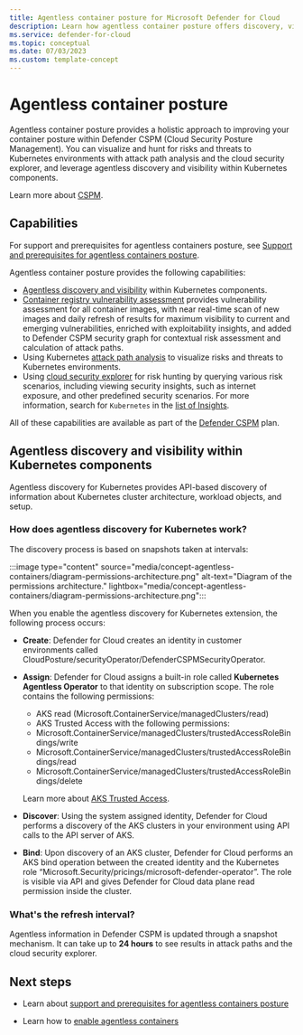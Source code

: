 ```yaml
---
title: Agentless container posture for Microsoft Defender for Cloud
description: Learn how agentless container posture offers discovery, visibility, and vulnerability assessment for containers without installing an agent on your machines.
ms.service: defender-for-cloud
ms.topic: conceptual
ms.date: 07/03/2023
ms.custom: template-concept
---
```


# Agentless container posture

Agentless container posture provides a holistic approach to improving your container posture within Defender CSPM (Cloud Security Posture Management). You can visualize and hunt for risks and threats to Kubernetes environments with attack path analysis and the cloud security explorer, and leverage agentless discovery and visibility within Kubernetes components.

Learn more about [CSPM](concept-cloud-security-posture-management.md).

## Capabilities

For support and prerequisites for agentless containers posture, see [Support and prerequisites for agentless containers posture](support-agentless-containers-posture.md).

Agentless container posture provides the following capabilities:

- [Agentless discovery and visibility](#agentless-discovery-and-visibility-within-kubernetes-components) within Kubernetes components.
- [Container registry vulnerability assessment](agentless-container-registry-vulnerability-assessment.md) provides vulnerability assessment for all container images, with near real-time scan of new images and daily refresh of results for maximum visibility to current and emerging vulnerabilities, enriched with exploitability insights, and added to Defender CSPM security graph for contextual risk assessment and calculation of attack paths.
- Using Kubernetes [attack path analysis](concept-attack-path.md) to visualize risks and threats to Kubernetes environments.
- Using [cloud security explorer](how-to-manage-cloud-security-explorer.md) for risk hunting by querying various risk scenarios, including viewing security insights, such as internet exposure, and other predefined security scenarios. For more information, search for `Kubernetes` in the [list of Insights](attack-path-reference.md#insights).

All of these capabilities are available as part of the [Defender CSPM](concept-cloud-security-posture-management.md) plan.

## Agentless discovery and visibility within Kubernetes components

Agentless discovery for Kubernetes provides API-based discovery of information about Kubernetes cluster architecture, workload objects, and setup.

### How does agentless discovery for Kubernetes work?

The discovery process is based on snapshots taken at intervals:

:::image type="content" source="media/concept-agentless-containers/diagram-permissions-architecture.png" alt-text="Diagram of the permissions architecture." lightbox="media/concept-agentless-containers/diagram-permissions-architecture.png":::

When you enable the agentless discovery for Kubernetes extension, the following process occurs:

- **Create**: Defender for Cloud creates an identity in customer environments called CloudPosture/securityOperator/DefenderCSPMSecurityOperator.
- **Assign**: Defender for Cloud assigns a built-in role called **Kubernetes Agentless Operator** to that identity on subscription scope. The role contains the following permissions:

  - AKS read (Microsoft.ContainerService/managedClusters/read)
  - AKS Trusted Access with the following permissions:
  - Microsoft.ContainerService/managedClusters/trustedAccessRoleBindings/write
  - Microsoft.ContainerService/managedClusters/trustedAccessRoleBindings/read
  - Microsoft.ContainerService/managedClusters/trustedAccessRoleBindings/delete

   Learn more about [AKS Trusted Access](/azure/aks/trusted-access-feature).


- **Discover**: Using the system assigned identity, Defender for Cloud performs a discovery of the AKS clusters in your environment using API calls to the API server of AKS.
- **Bind**: Upon discovery of an AKS cluster, Defender for Cloud performs an AKS bind operation between the created identity and the Kubernetes role “Microsoft.Security/pricings/microsoft-defender-operator”. The role is visible via API and gives Defender for Cloud data plane read permission inside the cluster.
   
### What's the refresh interval?

Agentless information in Defender CSPM is updated through a snapshot mechanism. It can take up to **24 hours** to see results in attack paths and the cloud security explorer.

## Next steps

- Learn about [support and prerequisites for agentless containers posture](support-agentless-containers-posture.md)

- Learn how to [enable agentless containers](how-to-enable-agentless-containers.md)
